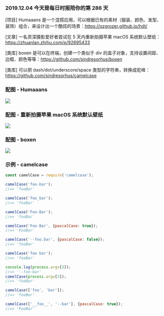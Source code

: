 ### 2019.12.04 今天是每日时报陪你的第 286 天

[项目] Humaaans 是一个混搭应用，可以根据已有的素材（服装、颜色、发型、装饰）组合，来设计出一个酷炫的场景：<https://ozgrozer.github.io/hdt/>

[文章] 一名资深摄影爱好者尝试在 5 天内重新拍摄苹果 macOS 系统默认壁纸：<https://zhuanlan.zhihu.com/p/92695433>

[类库] boxen 是可以在终端，创建一个类似于 div 的盒子对象，支持设置间距、边框、颜色等等：<https://github.com/sindresorhus/boxen>

[类库] 可以把 dash/dot/underscore/space 类型的字符串，转换成驼峰：<https://github.com/sindresorhus/camelcase>

### 配图 - Humaaans
![](http://qn.40zhe.com/preview.jpg)

### 配图 - 重新拍摄苹果 macOS 系统默认壁纸
![](https://pic3.zhimg.com/v2-741e93f0da24eadce7111c61bd156a4e_r.jpg)

### 配图 - boxen
![](http://qn.40zhe.com/boxen.png)

### 示例 - camelcase
```js
const camelCase = require('camelcase');

camelCase('foo-bar');
//=> 'fooBar'

camelCase('foo_bar');
//=> 'fooBar'

camelCase('Foo-Bar');
//=> 'fooBar'

camelCase('Foo-Bar', {pascalCase: true});
//=> 'FooBar'

camelCase('--foo.bar', {pascalCase: false});
//=> 'fooBar'

camelCase('foo bar');
//=> 'fooBar'

console.log(process.argv[3]);
//=> '--foo-bar'
camelCase(process.argv[3]);
//=> 'fooBar'

camelCase(['foo', 'bar']);
//=> 'fooBar'

camelCase(['__foo__', '--bar'], {pascalCase: true});
//=> 'FooBar'
```
